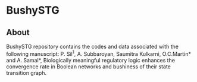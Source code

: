 # BushySTG
## About
BushySTG repository contains the codes and data associated with the following manuscript: 
P. Sil$^1$, A. Subbaroyan, Saumitra Kulkarni, O.C.Martin* and A. Samal*, Biologically meaningful regulatory logic enhances the convergence rate in Boolean networks and bushiness of their state transition graph.
